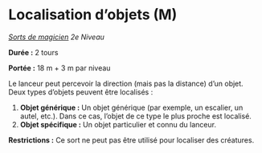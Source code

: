 # Localisation d’objets (M)


*[Sorts de magicien](../Sorts_de_magicien.md) 2e Niveau*

**Durée :** 2 tours

**Portée :** 18 m + 3 m par niveau

Le lanceur peut percevoir la direction (mais pas la distance) d’un
objet. Deux types d’objets peuvent être localisés :

1.  **Objet générique :** Un objet générique (par exemple, un escalier,
    un autel, etc.). Dans ce cas, l’objet de ce type le plus proche est
    localisé.
2.  **Objet spécifique :** Un objet particulier et connu du lanceur.

**Restrictions :** Ce sort ne peut pas être utilisé pour localiser des
créatures.